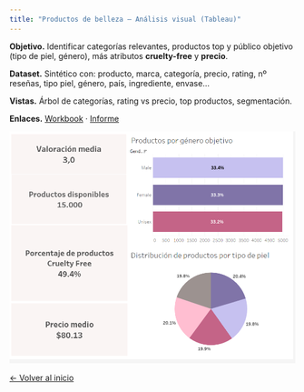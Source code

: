 ```yaml
---
title: "Productos de belleza — Análisis visual (Tableau)"
---
```


**Objetivo.** Identificar categorías relevantes, productos top y público objetivo (tipo de piel, género), más atributos **cruelty-free** y **precio**.

**Dataset.** Sintético con: producto, marca, categoría, precio, rating, nº reseñas, tipo piel, género, país, ingrediente, envase…

**Vistas.** Árbol de categorías, rating vs precio, top productos, segmentación.

**Enlaces.** [Workbook](/assets/belleza/Most%used%beauty%cosmetics%products.twbx) · [Informe](/assets/belleza/Informe%Tableau%Belleza.pdf)

![Tableau](https://github.com/susibrg/susibrg.github.io/blob/main/assets/belleza/Captura%20de%20pantalla%202025-10-22%20173527.png?raw=true)


[← Volver al inicio](/)
